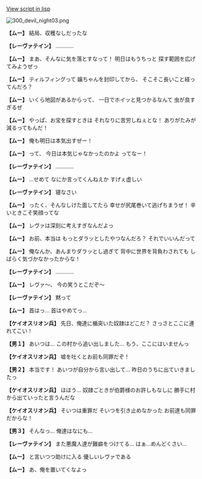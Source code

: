 [View script in lisp](../scripts/100211061.txt)

![300_devil_night03.png](../images/backgrounds/300_devil_night03.png)

**【ムー】**
結局、収穫なしだったな

**【レーヴァテイン】**
…………

**【ムー】**
まあ、そんなに気を落とすなって！
明日はもうちっと
探す範囲を広げてみようぜっ

**【ムー】**
ティルフィングって
嬢ちゃんを封印してから、
そこそこ長いこと経ってんだろ？

**【ムー】**
いくら地図があるからって、
一日でホイッと見つかるなんて
虫が良すぎるぜ

**【ムー】**
やっぱ、お宝を探すときは
それなりに苦労しねぇとな！
ありがたみが減るってもんだ！

**【ムー】**
俺も明日は本気出すぜー！

**【ムー】**
って、
今日は本気じゃなかったのかよ
ってなー！

**【レーヴァテイン】**
…………

**【ムー】**
…せめて
なにか言ってくんねえか
すげぇ虚しい

**【レーヴァテイン】**
寝なさい

**【ムー】**
ったく、そんなしけた面してたら
幸せが尻尾巻いて逃げちまうぜ！
辛いときこそ笑顔ってな

**【ムー】**
レヴァは深刻に考えすぎなんだよっ

**【ムー】**
お前、本当は
もっとダラッとしたやつなんだろ？
それでいいんだって

**【ムー】**
俺なんか、あんまりダラッとし過ぎて
背中に世界を背負わされても
しばらく気づかなかったからな！

**【レーヴァテイン】**
…………

**【ムー】**
レヴァ～、
今の笑うとこだぞ～

**【レーヴァテイン】**
黙って

**【ムー】**
首はっ…
首はやめてっ…

**【ケイオスリオン兵】**
先日、俺達に楯突いた奴隷はどこだ？
さっさとここに連れてこい！

**【男１】**
あいつは…
この村から追い出しました…
もう、ここにはいませんっ

**【ケイオスリオン兵】**
嘘を吐くとお前も同罪だぞ！

**【男２】**
本当です！
あいつが自分から言い出して…
昨日のうちに出ていきましたっ

**【ケイオスリオン兵】**
ほほう…
奴隷ごときが伯爵様のお許しもなしに
勝手に村から出ていったと言うんだな

**【ケイオスリオン兵】**
そいつは重罪だ
そいつを引き止めなかった
お前達も同罪だからな！

**【男３】**
そんなっ…
俺達はなにも…

**【レーヴァテイン】**
また悪魔人達が難癖をつけてる…
はぁ…めんどくさい…

**【ムー】**
と言いつつ助けに入る
優しいレヴァである

**【ムー】**
あ、俺を置いてくなよっ
